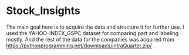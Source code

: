 # Stock_Insights
The main goal here is to acquire the data and structure it for further use.
I used the YAHOO-INDEX_GSPC dataset for comparing part and labeling mostly. And the rest of the data for the companies was acquired from https://pythonprogramming.net/downloads/intraQuarter.zip/
